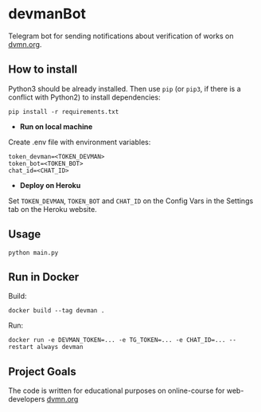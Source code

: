# devmanBot

Telegram bot for sending notifications about verification of works on [dvmn.org](https://dvmn.org/modules).
## How to install

Python3 should be already installed. Then use `pip` (or `pip3`, if there is a conflict with Python2) to install dependencies:
```
pip install -r requirements.txt
```
* **Run on local machine**

Create .env file with environment variables:
```
token_devman=<TOKEN_DEVMAN>
token_bot=<TOKEN_BOT>
chat_id=<CHAT_ID>
```
* **Deploy on Heroku**

Set `TOKEN_DEVMAN`, `TOKEN_BOT` and `CHAT_ID` on the Config Vars in the Settings tab on the Heroku website.
## Usage
```
python main.py
```

## Run in Docker

Build:
```
docker build --tag devman .
```

Run:
```
docker run -e DEVMAN_TOKEN=... -e TG_TOKEN=... -e CHAT_ID=... --restart always devman
```


## Project Goals
The code is written for educational purposes on online-course for web-developers [dvmn.org](https://dvmn.org)
